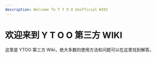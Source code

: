 ```yaml
---
description: Welcome To T Y O O Unofficial WIKI
---
```


# 欢迎来到 Y T O O 第三方 WIKI

这里是 YTOO 第三方 Wiki，绝大多数的使用方法和问题可以在这里找到解答。

